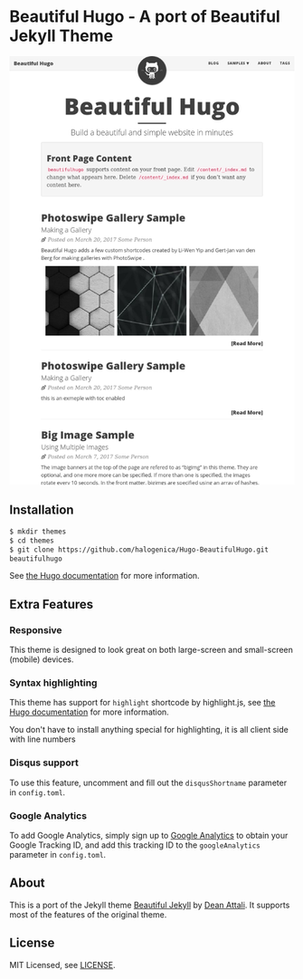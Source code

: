 # Beautiful Hugo - A port of Beautiful Jekyll Theme

![Beautiful Hugo Theme Screenshot](https://github.com/halogenica/Hugo-BeautifulHugo/blob/master/images/screenshot.png)

## Installation

    $ mkdir themes
    $ cd themes
    $ git clone https://github.com/halogenica/Hugo-BeautifulHugo.git beautifulhugo

See [the Hugo documentation](http://gohugo.io/themes/installing/) for more information.

## Extra Features

### Responsive

This theme is designed to look great on both large-screen and small-screen (mobile) devices.

### Syntax highlighting

This theme has support for `highlight` shortcode by highlight.js,
see [the Hugo documentation](http://gohugo.io/extras/highlighting/) for more information.

You don't have to install anything special for highlighting, it is all client side with line numbers

### Disqus support

To use this feature, uncomment and fill out the `disqusShortname` parameter in `config.toml`.

### Google Analytics

To add Google Analytics, simply sign up to [Google Analytics](http://www.google.com/analytics/) to obtain your Google Tracking ID, and add this tracking ID to the `googleAnalytics` parameter in `config.toml`.

## About

This is a port of the Jekyll theme [Beautiful Jekyll](http://deanattali.com/beautiful-jekyll/) by [Dean Attali](http://deanattali.com/aboutme#contact). It supports most of the features of the original theme.

## License

MIT Licensed, see [LICENSE](https://github.com/halogenica/Hugo-BeautifulHugo/blob/master/LICENSE).
